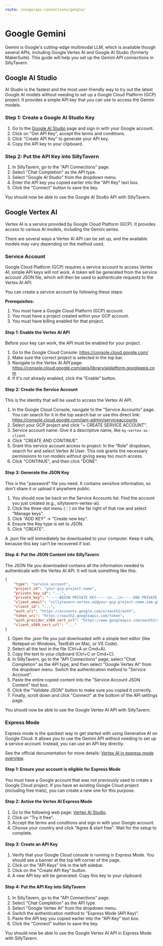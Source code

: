 ```yaml
---
route: /usage/api-connections/google/
---
```


# Google Gemini

Gemini is Google's cutting-edge multimodal LLM, which is available though several APIs, including Google Vertex AI and Google AI Studio (formerly MakerSuite). This guide will help you set up the Gemini API connections in SillyTavern.

## Google AI Studio

AI Studio is the fastest and the most user-friendly way to try out the latest Google AI models without needing to set up a Google Cloud Platform (GCP) project. It provides a simple API key that you can use to access the Gemini models.

### Step 1: Create a Google AI Studio Key

1. Go to the [Google AI Studio](https://aistudio.google.com/apikey) page and sign in with your Google account.
2. Click on "Get API Key", accept the terms and conditions.
3. Click "Create API Key" to generate your API key.
4. Copy the API key to your clipboard.

### Step 2: Put the API Key into SillyTavern

1. In SillyTavern, go to the "API Connections" page.
2. Select "Chat Completion" as the API type.
3. Select "Google AI Studio" from the dropdown menu.
4. Enter the API key you copied earlier into the "API Key" text box.
5. Click the "Connect" button to save the key.

You should now be able to use the Google AI Studio API with SillyTavern.

## Google Vertex AI

Vertex AI is a service provided by Google Cloud Platform (GCP). It provides access to various AI models, including the Gemini series.

There are several ways a Vertex AI API can be set up, and the available models may vary depending on the method used.

### Service Account

Google Cloud Platform (GCP) requires a service account to access Vertex AI, simple API keys will not work. A token will be generated from the service account JSON file, which will then be used to authenticate requests to the Vertex AI API.

You can create a service account by following these steps:

**Prerequisites:**

1. You must have a Google Cloud Platform (GCP) account.
2. You must have a project created within your GCP account.
3. You must have billing enabled for that project.

#### Step 1: Enable the Vertex AI API

Before your key can work, the API must be enabled for your project.

1. Go to the Google Cloud Console: <https://console.cloud.google.com/>
2. Make sure the correct project is selected in the top bar.
3. Navigate to the Vertex AI API page: <https://console.cloud.google.com/apis/library/aiplatform.googleapis.com>
4. If it's not already enabled, click the "Enable" button.

#### Step 2: Create the Service Account

This is the identity that will be used to access the Vertex AI API.

1. In the Google Cloud Console, navigate to the "Service Accounts" page. You can search for it in the top search bar or use this direct link: <https://console.cloud.google.com/iam-admin/serviceaccounts>
2. Select your GCP project and click "+ CREATE SERVICE ACCOUNT".
3. Service account name: Give it a descriptive name, like `my-vertex-ai-client`.
4. Click "CREATE AND CONTINUE".
5. Grant this service account access to project: In the "Role" dropdown, search for and select Vertex AI User. This role grants the necessary permissions to run models without giving away too much access.
6. Click "CONTINUE", and then click "DONE".

#### Step 3: Generate the JSON Key

This is the "password" file you need. It contains sensitive information, so don't share it or upload it anywhere public.

1. You should now be back on the Service Accounts list. Find the account you just created (e.g., sillytavern-vertex-ai).
2. Click the three-dot menu (⋮) on the far right of that row and select "Manage keys".
3. Click "ADD KEY" -> "Create new key".
4. Ensure the Key type is set to JSON.
5. Click "CREATE".

A .json file will immediately be downloaded to your computer. Keep it safe, because this key can't be recovered if lost.

#### Step 4: Put the JSON Content into SillyTavern

The JSON file you downloaded contains all the information needed to authenticate with the Vertex AI API. It will look something like this:

```json
{
    "type": "service_account",
    "project_id": "your-gcp-project-name",
    "private_key_id": "...",
    "private_key": "-----BEGIN PRIVATE KEY-----\n...\n-----END PRIVATE KEY-----\n",
    "client_email": "sillytavern-vertex-ai@your-gcp-project-name.iam.gserviceaccount.com",
    "client_id": "...",
    "auth_uri": "https://accounts.google.com/o/oauth2/auth",
    "token_uri": "https://oauth2.googleapis.com/token",
    "auth_provider_x509_cert_url": "https://www.googleapis.com/oauth2/v1/certs",
    "client_x509_cert_url": "..."
}
```

1. Open the .json file you just downloaded with a simple text editor (like Notepad on Windows, TextEdit on Mac, or VS Code).
2. Select all the text in the file (Ctrl+A or Cmd+A).
3. Copy the text to your clipboard (Ctrl+C or Cmd+C).
4. In SillyTavern, go to the "API Connections" page, select "Chat Completion" as the API type, and then select "Google Vertex AI" from the dropdown menu. Switch the authentication method to "Service Account".
5. Paste the entire copied content into the "Service Account JSON Content" text box.
6. Click the "Validate JSON" button to make sure you copied it correctly.
7. Finally, scroll down and click "Connect" at the bottom of the API settings page.

You should now be able to use the Google Vertex AI API with SillyTavern.

### Express Mode

Express mode is the quickest way to get started with using Generative AI on Google Cloud. It allows you to use the Gemini API without needing to set up a service account. Instead, you can use an API key directly.

See the official documentation for more details: [Vertex AI in express mode overview](https://cloud.google.com/vertex-ai/generative-ai/docs/start/express-mode/overview).

#### Step 1: Ensure your account is eligible for Express Mode

You must have a Google account that was not previously used to create a Google Cloud project.
If you have an existing Google Cloud project (including free trials), you can create a new one for this purpose.

#### Step 2: Active the Vertex AI Express Mode

1. Go to the following web page: [Vertex AI Studio](https://cloud.google.com/generative-ai-studio).
2. Click on "Try it free".
3. Accept the terms and conditions and sign in with your Google account.
4. Choose your country and click "Agree & start free". Wait for the setup to complete.

#### Step 3: Create an API Key

1. Verify that your Google Cloud console is running in Express Mode. You should see a banner at the top left corner of the page.
2. Click on the "API Keys" link in the left sidebar.
3. Click on the "Create API Key" button.
4. A new API key will be generated. Copy this key to your clipboard.

#### Step 4: Put the API Key into SillyTavern

1. In SillyTavern, go to the "API Connections" page.
2. Select "Chat Completion" as the API type.
3. Select "Google Vertex AI" from the dropdown menu.
4. Switch the authentication method to "Express Mode (API Key)".
5. Paste the API key you copied earlier into the "API Key" text box.
6. Click the "Connect" button to save the key.

You should now be able to use the Google Vertex AI API in Express Mode with SillyTavern.
